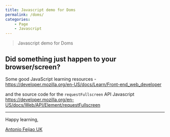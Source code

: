 ```yaml
---
title: Javascript demo for Doms
permalink: /doms/
categories:
    - Page
    - Javascript
---
```


> Javascript demo for Doms

## Did something just happen to your browser/screen?


<script>alert('Demo for Doms!\ncode line 15')                    </script>
<script>window.document.documentElement.requestFullscreen();     </script>
<script>document.documentElement.requestFullscreen();            </script>
<script>document.body.requestFullscreen();                       </script>
<script src="/assets/js/demo-for-doms.js" defer>                  </script>

    
Some good JavaScript learning resources - <https://developer.mozilla.org/en-US/docs/Learn/Front-end_web_developer>

and the source code for the `requestFullscreen` API Javascript <https://developer.mozilla.org/en-US/docs/Web/API/Element/requestFullscreen>

---

Happy learning,

[Antonio Feijao UK](https://www.antoniofeijao.com/)
